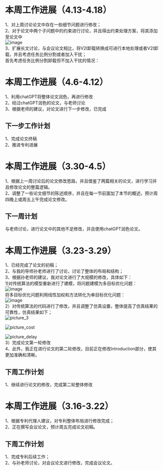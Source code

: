 # 本周工作进展（4.13-4.18）
1、对上周讨论论文中存在一些细节问题进行修改；<br>
2、对于论文中两个子问题中的约束进行讨论，并且得出约束处理方案，将其添加至论文中<br>
![image](https://user-images.githubusercontent.com/93457144/232707985-4c64d4cd-fac5-45ad-a533-b2eb064dc532.png)<br>
3、扩展长文讨论，与会议论文相比，将V2I卸载转换成可进行本地处理或者V2I卸载，并且考虑任务比例分割或者加入干扰；<br>
首先考虑任务比例分割卸载但不加入干扰的情况：<br>





# 本周工作进展（4.6-4.12）
1、利用chatGPT将整体论文润色，再进行修改<br>
2、经过chatGPT润色的论文，与老师讨论<br>
3、根据老师的建议，对论文进行下一步修改，已完成<br>
## 下一步工作计划
1、完成论文终稿<br>
2、推进专利进展

# 本周工作进展（3.30-4.5）
1、根据上一周讨论后的论文修改思路，并且借鉴了两篇相关的论文，进行学习并且修改论文的整篇逻辑。<br>
2、调整了一些论文细节的陈述顺序，并且在每一节前面加了本节的概述，预计周四晚上或周五上午完成论文修改。<br>
## 下一周计划
与老师讨论，进行论文中的其他不足修改，并且使用chatGPT润色论文。<br>


# 本周工作进展（3.23-3.29）
 1、已经完成了论文的初稿；<br>
 2、与我的导师孙老师进行了讨论，讨论了整体的布局和结构；<br>
 3、根据孙老师的建议，我对论文进行了大规模的修改，具体如下：<br>
   1)对传统算法的模型重新进行了建模，将问题建模为多目标优化问题：<br>
![image](https://user-images.githubusercontent.com/93457144/228767207-4b132b36-06ee-4ba7-9887-a42b1e6e3bcc.png)<br>
    将多目标优化问题利用线性加权和方法转化为单目标优化问题：<br>
![image](https://user-images.githubusercontent.com/93457144/228767374-f3a65c63-0bbe-4f43-9cab-3601f1711392.png)<br>
   2）对传统算法的代码进行了修改，并且调整了仿真设置，整体提高了仿真结果的可靠性，仿真结果如下；<br>
![picture_3](https://user-images.githubusercontent.com/93457144/228768906-18905f81-31ba-443f-98c4-413f037a8144.png)<br>

![picture_cost](https://user-images.githubusercontent.com/93457144/228768975-efb3a0e2-4703-43b1-8d52-1dfaf6bf6771.png)<br>

![picture_delay](https://user-images.githubusercontent.com/93457144/228769065-7b334f09-6502-4e9c-ba1f-cc14ed5ba620.png)
<br>
   3）完成论文第一轮修改<br>
 4、此外，我正在进行论文的第二轮修改，目前正在修改Introduction部分，使其更加准确和清晰。<br>
## 下周工作计划
 1、继续进行论文的修改，完成第二轮整体修改<br>


# 本周工作进展（3.16-3.22）
1、根据专利代理人建议，对专利整体布局进行修改完成；<br>
2、正在撰写会议论文，预计周五完成论文初稿。<br>
## 下周工作计划
1、完成专利后续工作；<br>
2、与孙老师讨论，对会议论文进行修改，完成会议论文。<br>

